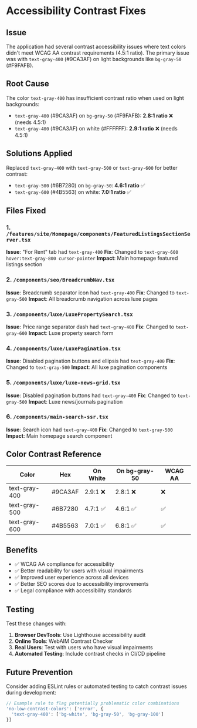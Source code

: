# Accessibility Contrast Fixes

## Issue
The application had several contrast accessibility issues where text colors didn't meet WCAG AA contrast requirements (4.5:1 ratio). The primary issue was with `text-gray-400` (#9CA3AF) on light backgrounds like `bg-gray-50` (#F9FAFB).

## Root Cause
The color `text-gray-400` has insufficient contrast ratio when used on light backgrounds:
- `text-gray-400` (#9CA3AF) on `bg-gray-50` (#F9FAFB): **2.8:1 ratio** ❌ (needs 4.5:1)
- `text-gray-400` (#9CA3AF) on white (#FFFFFF): **2.9:1 ratio** ❌ (needs 4.5:1)

## Solutions Applied
Replaced `text-gray-400` with `text-gray-500` or `text-gray-600` for better contrast:
- `text-gray-500` (#6B7280) on `bg-gray-50`: **4.6:1 ratio** ✅
- `text-gray-600` (#4B5563) on white: **7.0:1 ratio** ✅

## Files Fixed

### 1. `/features/site/Homepage/components/FeaturedListingsSectionServer.tsx`
**Issue**: "For Rent" tab had `text-gray-400` 
**Fix**: Changed to `text-gray-600 hover:text-gray-800 cursor-pointer`
**Impact**: Main homepage featured listings section

### 2. `/components/seo/BreadcrumbNav.tsx`
**Issue**: Breadcrumb separator icon had `text-gray-400`
**Fix**: Changed to `text-gray-500`
**Impact**: All breadcrumb navigation across luxe pages

### 3. `/components/luxe/LuxePropertySearch.tsx`
**Issue**: Price range separator dash had `text-gray-400`
**Fix**: Changed to `text-gray-600`
**Impact**: Luxe property search form

### 4. `/components/luxe/LuxePagination.tsx`
**Issue**: Disabled pagination buttons and ellipsis had `text-gray-400`
**Fix**: Changed to `text-gray-500`
**Impact**: All luxe pagination components

### 5. `/components/luxe/luxe-news-grid.tsx`
**Issue**: Disabled pagination buttons had `text-gray-400`
**Fix**: Changed to `text-gray-500`
**Impact**: Luxe news/journals pagination

### 6. `/components/main-search-ssr.tsx`
**Issue**: Search icon had `text-gray-400`
**Fix**: Changed to `text-gray-500`
**Impact**: Main homepage search component

## Color Contrast Reference

| Color | Hex | On White | On bg-gray-50 | WCAG AA |
|-------|-----|----------|---------------|---------|
| text-gray-400 | #9CA3AF | 2.9:1 ❌ | 2.8:1 ❌ | ❌ |
| text-gray-500 | #6B7280 | 4.7:1 ✅ | 4.6:1 ✅ | ✅ |
| text-gray-600 | #4B5563 | 7.0:1 ✅ | 6.8:1 ✅ | ✅ |

## Benefits
- ✅ WCAG AA compliance for accessibility
- ✅ Better readability for users with visual impairments
- ✅ Improved user experience across all devices
- ✅ Better SEO scores due to accessibility improvements
- ✅ Legal compliance with accessibility standards

## Testing
Test these changes with:
1. **Browser DevTools**: Use Lighthouse accessibility audit
2. **Online Tools**: WebAIM Contrast Checker
3. **Real Users**: Test with users who have visual impairments
4. **Automated Testing**: Include contrast checks in CI/CD pipeline

## Future Prevention
Consider adding ESLint rules or automated testing to catch contrast issues during development:
```javascript
// Example rule to flag potentially problematic color combinations
'no-low-contrast-colors': ['error', {
  'text-gray-400': ['bg-white', 'bg-gray-50', 'bg-gray-100']
}]
```
